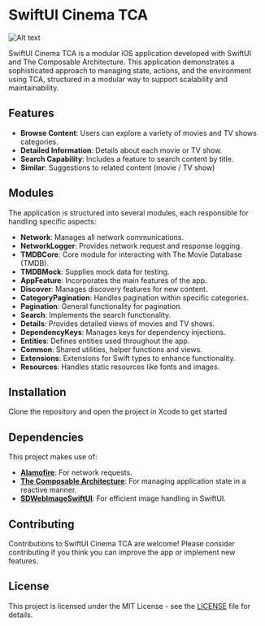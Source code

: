 # SwiftUI Cinema TCA

![Alt text](https://i.ibb.co/V3JGCb3/makephotogallery-net-1715010578033.png)


SwiftUI Cinema TCA is a modular iOS application developed with SwiftUI and The Composable Architecture. This application demonstrates a sophisticated approach to managing state, actions, and the environment using TCA, structured in a modular way to support scalability and maintainability.

## Features

- **Browse Content**: Users can explore a variety of movies and TV shows categories.
- **Detailed Information**: Details about each movie or TV show.
- **Search Capability**: Includes a feature to search content by title.
- **Similar**: Suggestions to related content (movie / TV show)

## Modules

The application is structured into several modules, each responsible for handling specific aspects:

- **Network**: Manages all network communications.
- **NetworkLogger**: Provides network request and response logging.
- **TMDBCore**: Core module for interacting with The Movie Database (TMDB).
- **TMDBMock**: Supplies mock data for testing.
- **AppFeature**: Incorporates the main features of the app.
- **Discover**: Manages discovery features for new content.
- **CategoryPagination**: Handles pagination within specific categories.
- **Pagination**: General functionality for pagination.
- **Search**: Implements the search functionality.
- **Details**: Provides detailed views of movies and TV shows.
- **DependencyKeys**: Manages keys for dependency injections.
- **Entities**: Defines entities used throughout the app.
- **Common**: Shared utilities, helper functions and views.
- **Extensions**: Extensions for Swift types to enhance functionality.
- **Resources**: Handles static resources like fonts and images.

## Installation

Clone the repository and open the project in Xcode to get started

## Dependencies

This project makes use of:

- **[Alamofire](https://github.com/Alamofire/Alamofire)**: For network requests.
- **[The Composable Architecture](https://github.com/pointfreeco/swift-composable-architecture)**: For managing application state in a reactive manner.
- **[SDWebImageSwiftUI](https://github.com/SDWebImage/SDWebImageSwiftUI)**: For efficient image handling in SwiftUI.

## Contributing

Contributions to SwiftUI Cinema TCA are welcome! Please consider contributing if you think you can improve the app or implement new features.

## License

This project is licensed under the MIT License - see the [LICENSE](LICENSE) file for details.
